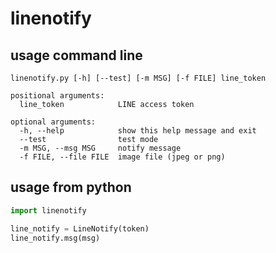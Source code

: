 # linenotify

## usage command line
``linenotify.py [-h] [--test] [-m MSG] [-f FILE] line_token``

    positional arguments:  
      line_token            LINE access token

    optional arguments:  
      -h, --help            show this help message and exit  
      --test                test mode  
      -m MSG, --msg MSG     notify message  
      -f FILE, --file FILE  image file (jpeg or png)  

## usage from python
``` python
import linenotify

line_notify = LineNotify(token)
line_notify.msg(msg)
```
